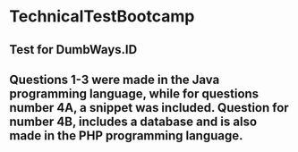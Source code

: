 # TechnicalTestBootcamp

## Test for DumbWays.ID

## Questions 1-3 were made in the Java programming language, while for questions number 4A, a snippet was included. Question for number 4B, includes a database and is also made in the PHP programming language.
